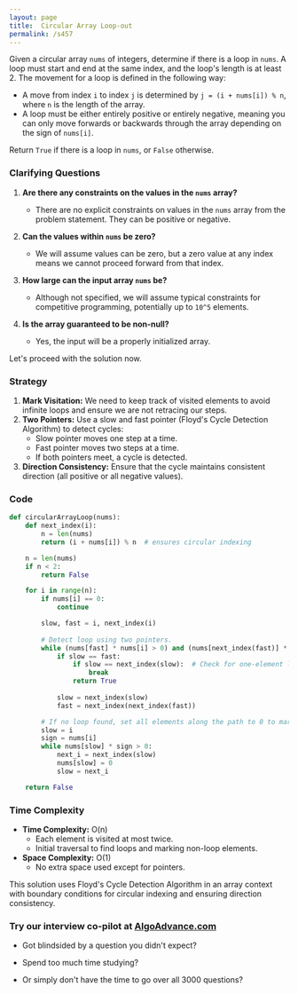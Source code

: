 ```yaml
---
layout: page
title:  Circular Array Loop-out
permalink: /s457
---
```


Given a circular array `nums` of integers, determine if there is a loop in `nums`. A loop must start and end at the same index, and the loop's length is at least 2. The movement for a loop is defined in the following way:
- A move from index `i` to index `j` is determined by `j = (i + nums[i]) % n`, where `n` is the length of the array.
- A loop must be either entirely positive or entirely negative, meaning you can only move forwards or backwards through the array depending on the sign of `nums[i]`.

Return `True` if there is a loop in `nums`, or `False` otherwise.

### Clarifying Questions

1. **Are there any constraints on the values in the `nums` array?**
   - There are no explicit constraints on values in the `nums` array from the problem statement. They can be positive or negative.

2. **Can the values within `nums` be zero?**
   - We will assume values can be zero, but a zero value at any index means we cannot proceed forward from that index.

3. **How large can the input array `nums` be?**
   - Although not specified, we will assume typical constraints for competitive programming, potentially up to `10^5` elements.

4. **Is the array guaranteed to be non-null?**
   - Yes, the input will be a properly initialized array.

Let's proceed with the solution now.

### Strategy

1. **Mark Visitation:** We need to keep track of visited elements to avoid infinite loops and ensure we are not retracing our steps.
2. **Two Pointers:** Use a slow and fast pointer (Floyd's Cycle Detection Algorithm) to detect cycles:
   - Slow pointer moves one step at a time.
   - Fast pointer moves two steps at a time.
   - If both pointers meet, a cycle is detected.
3. **Direction Consistency:** Ensure that the cycle maintains consistent direction (all positive or all negative values).

### Code

```python
def circularArrayLoop(nums):
    def next_index(i):
        n = len(nums)
        return (i + nums[i]) % n  # ensures circular indexing

    n = len(nums)
    if n < 2:
        return False

    for i in range(n):
        if nums[i] == 0:
            continue

        slow, fast = i, next_index(i)
        
        # Detect loop using two pointers.
        while (nums[fast] * nums[i] > 0) and (nums[next_index(fast)] * nums[i] > 0):
            if slow == fast:
                if slow == next_index(slow):  # Check for one-element loop
                    break
                return True
                
            slow = next_index(slow)
            fast = next_index(next_index(fast))

        # If no loop found, set all elements along the path to 0 to mark them.
        slow = i
        sign = nums[i]
        while nums[slow] * sign > 0:
            next_i = next_index(slow)
            nums[slow] = 0
            slow = next_i

    return False
```

### Time Complexity

- **Time Complexity:** O(n)
  - Each element is visited at most twice.
  - Initial traversal to find loops and marking non-loop elements.
- **Space Complexity:** O(1)
  - No extra space used except for pointers.

This solution uses Floyd's Cycle Detection Algorithm in an array context with boundary conditions for circular indexing and ensuring direction consistency.


### Try our interview co-pilot at [AlgoAdvance.com](https://algoAdvance.com)

- Got blindsided by a question you didn't expect?

- Spend too much time studying?

- Or simply don't have the time to go over all 3000 questions?

